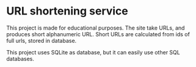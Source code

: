 # URL shortening service

This project is made for educational purposes.
The site take URLs, and produces short alphanumeric URL.
Short URLs are calculated from ids of full urls, stored in database.

This project uses SQLite as database, but it can easily use other SQL
databases.



